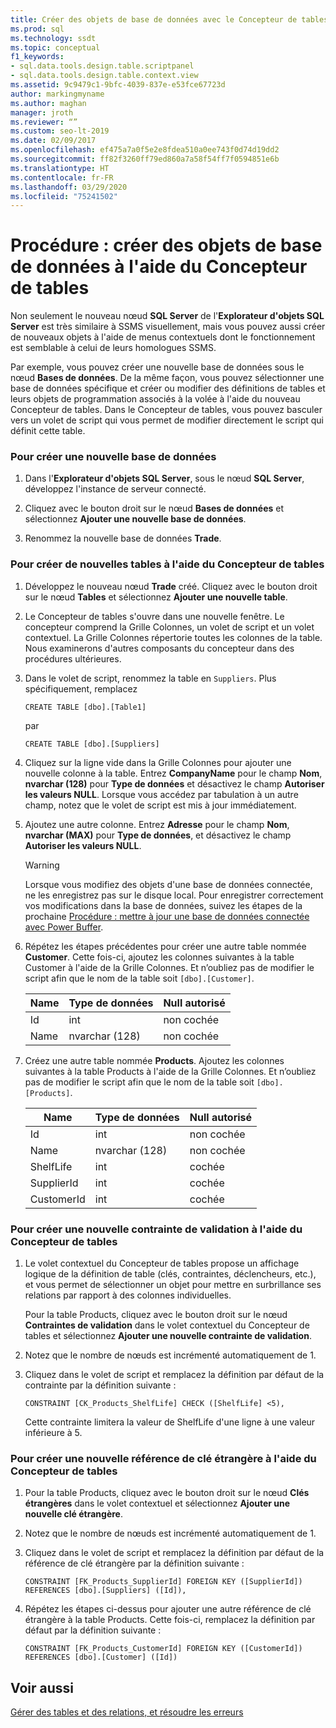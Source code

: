 ```yaml
---
title: Créer des objets de base de données avec le Concepteur de tables
ms.prod: sql
ms.technology: ssdt
ms.topic: conceptual
f1_keywords:
- sql.data.tools.design.table.scriptpanel
- sql.data.tools.design.table.context.view
ms.assetid: 9c9479c1-9bfc-4039-837e-e53fce67723d
author: markingmyname
ms.author: maghan
manager: jroth
ms.reviewer: “”
ms.custom: seo-lt-2019
ms.date: 02/09/2017
ms.openlocfilehash: ef475a7a0f5e2e8fdea510a0ee743f0d74d19dd2
ms.sourcegitcommit: ff82f3260ff79ed860a7a58f54ff7f0594851e6b
ms.translationtype: HT
ms.contentlocale: fr-FR
ms.lasthandoff: 03/29/2020
ms.locfileid: "75241502"
---
```

# <a name="how-to-create-database-objects-using-table-designer"></a>Procédure : créer des objets de base de données à l'aide du Concepteur de tables

Non seulement le nouveau nœud **SQL Server** de l'**Explorateur d'objets SQL Server** est très similaire à SSMS visuellement, mais vous pouvez aussi créer de nouveaux objets à l'aide de menus contextuels dont le fonctionnement est semblable à celui de leurs homologues SSMS.  
  
Par exemple, vous pouvez créer une nouvelle base de données sous le nœud **Bases de données**. De la même façon, vous pouvez sélectionner une base de données spécifique et créer ou modifier des définitions de tables et leurs objets de programmation associés à la volée à l'aide du nouveau Concepteur de tables. Dans le Concepteur de tables, vous pouvez basculer vers un volet de script qui vous permet de modifier directement le script qui définit cette table.  
  
### <a name="to-create-a-new-database"></a>Pour créer une nouvelle base de données  
  
1.  Dans l'**Explorateur d'objets SQL Server**, sous le nœud **SQL Server**, développez l'instance de serveur connecté.  
  
2.  Cliquez avec le bouton droit sur le nœud **Bases de données** et sélectionnez **Ajouter une nouvelle base de données**.  
  
3.  Renommez la nouvelle base de données **Trade**.  
  
### <a name="to-create-new-tables-using-the-table-designer"></a>Pour créer de nouvelles tables à l'aide du Concepteur de tables  
  
1.  Développez le nouveau nœud **Trade** créé. Cliquez avec le bouton droit sur le nœud **Tables** et sélectionnez **Ajouter une nouvelle table**.  
  
2.  Le Concepteur de tables s'ouvre dans une nouvelle fenêtre. Le concepteur comprend la Grille Colonnes, un volet de script et un volet contextuel. La Grille Colonnes répertorie toutes les colonnes de la table. Nous examinerons d'autres composants du concepteur dans des procédures ultérieures.  
  
3.  Dans le volet de script, renommez la table en `Suppliers`. Plus spécifiquement, remplacez  
  
    ```  
    CREATE TABLE [dbo].[Table1]  
    ```  
  
    par  
  
    ```  
    CREATE TABLE [dbo].[Suppliers]  
    ```  
  
4.  Cliquez sur la ligne vide dans la Grille Colonnes pour ajouter une nouvelle colonne à la table.  Entrez **CompanyName** pour le champ **Nom**, **nvarchar (128)** pour **Type de données** et désactivez le champ **Autoriser les valeurs NULL**. Lorsque vous accédez par tabulation à un autre champ, notez que le volet de script est mis à jour immédiatement.  
  
5.  Ajoutez une autre colonne. Entrez **Adresse** pour le champ **Nom**, **nvarchar (MAX)** pour **Type de données**, et désactivez le champ **Autoriser les valeurs NULL**.  
  
    > [!WARNING]  
    > Lorsque vous modifiez des objets d'une base de données connectée, ne les enregistrez pas sur le disque local. Pour enregistrer correctement vos modifications dans la base de données, suivez les étapes de la prochaine [Procédure : mettre à jour une base de données connectée avec Power Buffer](../ssdt/how-to-update-a-connected-database-with-power-buffer.md).  
  
6.  Répétez les étapes précédentes pour créer une autre table nommée **Customer**. Cette fois-ci, ajoutez les colonnes suivantes à la table Customer à l'aide de la Grille Colonnes. Et n’oubliez pas de modifier le script afin que le nom de la table soit `[dbo].[Customer]`.  
  
    |Name|Type de données|**Null autorisé**|  
    |--------|-------------|-------------------|  
    |Id|int|non cochée|  
    |Name|nvarchar (128)|non cochée|  
  
7.  Créez une autre table nommée **Products**. Ajoutez les colonnes suivantes à la table Products à l'aide de la Grille Colonnes. Et n’oubliez pas de modifier le script afin que le nom de la table soit `[dbo].[Products]`.  
  
    |Name|Type de données|**Null autorisé**|  
    |--------|-------------|-------------------|  
    |Id|int|non cochée|  
    |Name|nvarchar (128)|non cochée|  
    |ShelfLife|int|cochée|  
    |SupplierId|int|cochée|  
    |CustomerId|int|cochée|  
  
### <a name="to-create-a-new-check-constraint-using-the-table-designer"></a>Pour créer une nouvelle contrainte de validation à l'aide du Concepteur de tables  
  
1.  Le volet contextuel du Concepteur de tables propose un affichage logique de la définition de table (clés, contraintes, déclencheurs, etc.), et vous permet de sélectionner un objet pour mettre en surbrillance ses relations par rapport à des colonnes individuelles.  
  
    Pour la table Products, cliquez avec le bouton droit sur le nœud **Contraintes de validation** dans le volet contextuel du Concepteur de tables et sélectionnez **Ajouter une nouvelle contrainte de validation**.  
  
2.  Notez que le nombre de nœuds est incrémenté automatiquement de 1.  
  
3.  Cliquez dans le volet de script et remplacez la définition par défaut de la contrainte par la définition suivante :  
  
    ```  
    CONSTRAINT [CK_Products_ShelfLife] CHECK ([ShelfLife] <5),  
    ```  
  
    Cette contrainte limitera la valeur de ShelfLife d'une ligne à une valeur inférieure à 5.  
  
### <a name="to-create-new-foreign-key-references-using-the-table-designer"></a>Pour créer une nouvelle référence de clé étrangère à l'aide du Concepteur de tables  
  
1.  Pour la table Products, cliquez avec le bouton droit sur le nœud **Clés étrangères** dans le volet contextuel et sélectionnez **Ajouter une nouvelle clé étrangère**.  
  
2.  Notez que le nombre de nœuds est incrémenté automatiquement de 1.  
  
3.  Cliquez dans le volet de script et remplacez la définition par défaut de la référence de clé étrangère par la définition suivante :  
  
    ```  
    CONSTRAINT [FK_Products_SupplierId] FOREIGN KEY ([SupplierId]) REFERENCES [dbo].[Suppliers] ([Id]),  
    ```  
  
4.  Répétez les étapes ci-dessus pour ajouter une autre référence de clé étrangère à la table Products. Cette fois-ci, remplacez la définition par défaut par la définition suivante :  
  
    ```  
    CONSTRAINT [FK_Products_CustomerId] FOREIGN KEY ([CustomerId]) REFERENCES [dbo].[Customer] ([Id])  
    ```  
  
## <a name="see-also"></a>Voir aussi  
[Gérer des tables et des relations, et résoudre les erreurs](../ssdt/manage-tables-relationships-and-fix-errors.md)  
  
